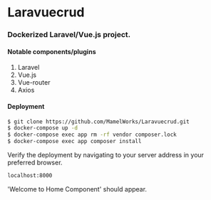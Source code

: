 # Laravuecrud
### Dockerized Laravel/Vue.js project.
#### Notable components/plugins
1. Laravel
2. Vue.js
3. Vue-router
4. Axios

#### Deployment

```sh
$ git clone https://github.com/MamelWorks/Laravuecrud.git
$ docker-compose up -d
$ docker-compose exec app rm -rf vendor composer.lock
$ docker-compose exec app composer install
```


Verify the deployment by navigating to your server address in
your preferred browser.

```sh
localhost:8000
```

'Welcome to Home Component' should appear.
